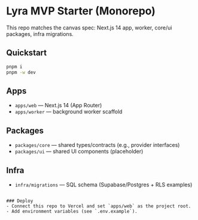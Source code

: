 # Lyra MVP Starter (Monorepo)

This repo matches the canvas spec: Next.js 14 app, worker, core/ui packages, infra migrations.

## Quickstart

```bash
pnpm i
pnpm -w dev
```

## Apps
- `apps/web` — Next.js 14 (App Router)
- `apps/worker` — background worker scaffold

## Packages
- `packages/core` — shared types/contracts (e.g., provider interfaces)
- `packages/ui` — shared UI components (placeholder)

## Infra
- `infra/migrations` — SQL schema (Supabase/Postgres + RLS examples)
```

### Deploy
- Connect this repo to Vercel and set `apps/web` as the project root.
- Add environment variables (see `.env.example`).
